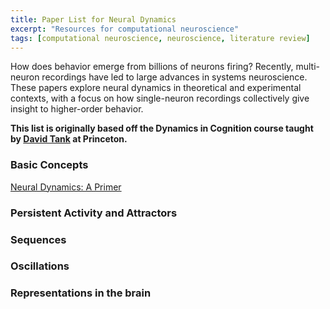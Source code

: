 ```yaml
---
title: Paper List for Neural Dynamics
excerpt: "Resources for computational neuroscience"
tags: [computational neuroscience, neuroscience, literature review]
---
```


How does behavior emerge from billions of neurons firing? Recently, multi-neuron recordings have led to large advances in systems neuroscience. These papers explore neural dynamics in theoretical and experimental contexts, with a focus on how single-neuron recordings collectively give insight to higher-order behavior.

**This list is originally based off the Dynamics in Cognition course taught by [David Tank](https://pni.princeton.edu/faculty/david-tank) at Princeton.**

### Basic Concepts
[Neural Dynamics: A Primer]()

### Persistent Activity and Attractors


### Sequences

### Oscillations

### Representations in the brain





